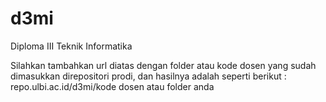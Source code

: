 # d3mi
Diploma III Teknik Informatika

Silahkan tambahkan url diatas dengan folder atau kode dosen yang sudah dimasukkan direpositori prodi, dan hasilnya adalah seperti berikut : repo.ulbi.ac.id/d3mi/kode dosen atau folder anda
